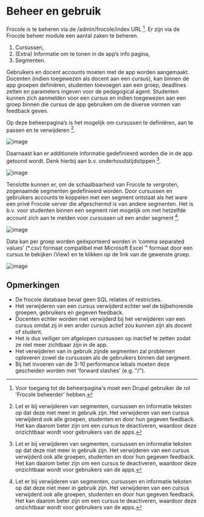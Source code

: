 # Beheer en gebruik

Frocole is te beheren via de /admin/frocole/index URL [^1].
Er zijn via de Frocole beheer module een aantal zaken te beheren.

1. Cursussen,
2. (Extra) Informatie om te tonen in de app’s info pagina,
3. Segmenten.

Gebruikers en docent accounts moeten met de app worden aangemaakt. Docenten (indien toegewezen als docent aan een cursus), kan binnen de app groepen definiëren, studenten toevoegen aan een groep, deadlines zetten en parameters ingeven voor de pedagogical agent.
Studenten kunnen zich aanmelden voor een cursus en indien toegewezen aan een groep binnen die cursus de app gebruiken om de diverse vormen van feedback geven.

Op deze beheerpagina’s is het mogelijk om cursussen te definiëren, aan te passen en te verwijderen [^2].

![image](https://user-images.githubusercontent.com/1768983/159274543-fbb82873-5a37-42e2-a8ce-351a23250a94.png)

Daarnaast kan er additionele informatie gedefinieerd worden die in de app getoond wordt. Denk hierbij aan b.v. onderhoudstijdstippen [^2].
 
![image](https://user-images.githubusercontent.com/1768983/159274579-ce41eafc-84ad-41ab-b802-88603d512489.png)

Tenslotte kunnen er, om de schaalbaarheid van Frocole te vergroten, zogenaamde segmenten gedefinieerd worden. Door cursussen en gebruikers accounts te koppelen met een segment ontstaat als het ware een privé Frocole server die afgeschermd is van andere segmenten. Het is b.v. voor studenten binnen een segment niet mogelijk om met hetzelfde account zich aan te melden voor cursussen uit een ander segment [^2].

![image](https://user-images.githubusercontent.com/1768983/159274598-2aa0b368-3882-48e3-928e-da6d1bb0abef.png)

Data kan per groep worden geëxporteerd worden in ‘comma separated values’ (*.csv) formaat compatibel met Microsoft Excel ™ formaat door een cursus te bekijken (View) en te klikken op de link van de gewenste groep.

![image](https://user-images.githubusercontent.com/1768983/159274637-44916274-60b4-4b33-8098-4895cfb62ac1.png)

## Opmerkingen
- De frocole database bevat geen SQL relaties of restricties.
- Het verwijderen van een cursus verwijderd echter wel de bijbehorende groepen, gebruikers en gegeven feedback.
- Docenten echter worden niet verwijderd bij het verwijderen van een cursus omdat zij in een ander cursus actief zou kunnen zijn als docent of student.
- Het is dus veiliger om afgelopen cursussen op inactief te zetten zodat ze niet meer zichtbaar zijn in de app.
- Het verwijderen van in gebruik zijnde segmenten zal problemen opleveren zowel de cursussen als de gebruikers binnen dat sergment.
- Bij het invoeren van de 3-10 performance lebals moeten deze gescheiden worden met 'forward slashes' (e.g. "/").

[^1]: Voor toegang tot de beheerpagina's moet een Drupal gebruiker de rol 'Frocole beheerder' hebben.
[^2]: Let er bij verwijderen van segmenten, cursussen en informatie teksten op dat deze niet meer in gebruik zijn. Het verwijderen van een cursus verwijderd ook alle groepen, studenten en door hun gegeven feedback. Het kan daarom beter zijn om een cursus te deactiveren, waardoor deze onzichtbaar wordt voor gebruikers van de apps.
